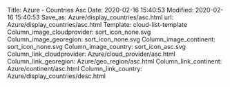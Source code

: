 Title: Azure - Countries Asc
Date: 2020-02-16 15:40:53
Modified: 2020-02-16 15:40:53
Save_as: Azure/display_countries/asc.html
url: Azure/display_countries/asc.html
Template: cloud-list-template
Column_image_cloudprovider: sort_icon_none.svg
Column_image_georegion: sort_icon_none.svg
Column_image_continent: sort_icon_none.svg
Column_image_country: sort_icon_asc.svg
Column_link_cloudprovider: Azure/cloud_provider/asc.html
Column_link_georegion: Azure/geo_region/asc.html
Column_link_continent: Azure/continent/asc.html
Column_link_country: Azure/display_countries/desc.html